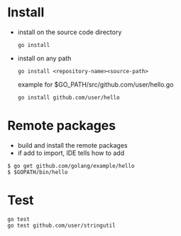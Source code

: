 

Install
===
- install on the source code directory
    
    ```go install```
    
- install on any path
    
    ```go install <repository-name><source-path>```
    
    example for $GO_PATH/src/github.com/user/hello.go
    
    ```go install github.com/user/hello```
    
Remote packages
===
- build and install the remote packages 
- if add to import, IDE tells how to add
```shell script
$ go get github.com/golang/example/hello
$ $GOPATH/bin/hello
```

Test
===
```shell script
go test
go test github.com/user/stringutil
```
